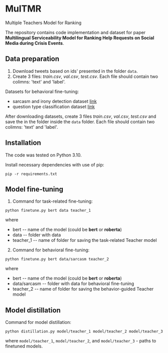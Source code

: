 # MulTMR
Multiple Teachers Model for Ranking

The repository contains code implementation and dataset for paper **Multilingual Serviceability Model for Ranking Help Requests on Social Media during Crisis Events**.

## Data preparation

1. Download tweets based on ids' presented in the folder `data`.
2. Create 3 files: *train.csv*, *val.csv*, *test.csv*. Each file should contain two colimns: 'text' and 'label'.

Datasets for behavioral fine-tuning:
- sarcasm and irony detection dataset [link](https://www.kaggle.com/datasets/nikhiljohnk/tweets-with-sarcasm-and-irony)
- question type classification dataset [link](https://www.kaggle.com/datasets/ananthu017/question-classification)

After downloading datasets, create 3 files *train.csv*, *val.csv*, *test.csv* and save the in the folder inside the `data` folder. Each file should contain two colimns: 'text' and 'label'.

## Installation

The code was tested on Python 3.10.

Install necessary dependencies with use of pip:
```
pip -r requirements.txt
```

## Model fine-tuning

1. Command for task-related fine-tuning:
```
python finetune.py bert data teacher_1
```

where
- bert -- name of the model (could be **bert** or **roberta**)
- data -- folder with data
- teacher_1 -- name of folder for saving the task-related Teacher model

2. Command for behavioral fine-tuning:
```
python finetune.py bert data/sarcasm teacher_2
```
where
- bert -- name of the model (could be **bert** or **roberta**)
- data/sarcasm -- folder with data for behavioral fine-tuning
- teacher_2 -- name of folder for saving the behavior-guided Teacher model

## Model distillation

Command for model distillation:

```
python distillation.py model/teacher_1 model/teacher_2 model/teacher_3
```
where `model/teacher_1`, `model/teacher_2`, and `model/teacher_3` - paths to finetuned models.
